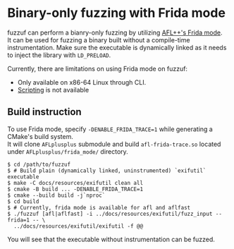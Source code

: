 # Binary-only fuzzing with Frida mode

fuzzuf can perform a bianry-only fuzzing by utilizing [AFL\+\+'s Frida mode](https://github.com/AFLplusplus/AFLplusplus/tree/stable/frida_mode).  
It can be used for fuzzing a binary built without a compile-time instrumentation. Make sure the executable is dynamically linked as it needs to inject the library with `LD_PRELOAD`.

Currently, there are limitations on using Frida mode on fuzzuf:
- Only available on x86-64 Linux through CLI.
- [Scripting](https://github.com/AFLplusplus/AFLplusplus/blob/stable/frida_mode/Scripting.md) is not available


## Build instruction

To use Frida mode, specify `-DENABLE_FRIDA_TRACE=1` while generating a CMake's build system.  
It will clone `AFLplusplus` submodule and build `afl-frida-trace.so` located under `AFLplusplus/frida_mode/` directory.

```console
$ cd /path/to/fuzzuf
$ # Build plain (dynamically linked, uninstrumented) `exifutil` executable
$ make -C docs/resources/exifutil clean all
$ cmake -B build ... -DENABLE_FRIDA_TRACE=1
$ cmake --build build -j`nproc`
$ cd build
$ # Currently, frida mode is available for afl and aflfast
$ ./fuzzuf [afl|aflfast] -i ../docs/resources/exifutil/fuzz_input --frida=1 -- \
  ../docs/resources/exifutil/exifutil -f @@
```

You will see that the executable without instrumentation can be fuzzed.

